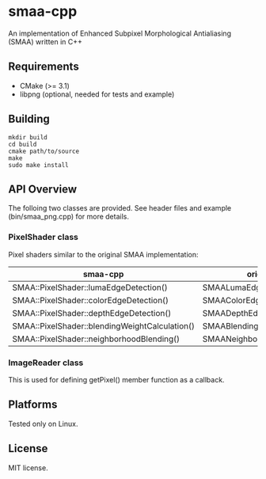 # smaa-cpp
An implementation of Enhanced Subpixel Morphological Antialiasing (SMAA) written in C++

## Requirements
- CMake (>= 3.1)
- libpng (optional, needed for tests and example)

## Building
```
mkdir build
cd build
cmake path/to/source
make
sudo make install
```

## API Overview
The folloing two classes are provided. See header files and example (bin/smaa_png.cpp) for more details.

### PixelShader class
Pixel shaders similar to the original SMAA implementation:

smaa-cpp | original HLSL
---------|--------------
SMAA::PixelShader::lumaEdgeDetection()|SMAALumaEdgeDetectionPS()
SMAA::PixelShader::colorEdgeDetection()|SMAAColorEdgeDetectionPS()
SMAA::PixelShader::depthEdgeDetection()|SMAADepthEdgeDetectionPS()
SMAA::PixelShader::blendingWeightCalculation()|SMAABlendingWeightCalculationPS()
SMAA::PixelShader::neighborhoodBlending()|SMAANeighborhoodBlendingPS()

### ImageReader class
This is used for defining getPixel() member function as a callback.

## Platforms
Tested only on Linux.

## License
MIT license.
